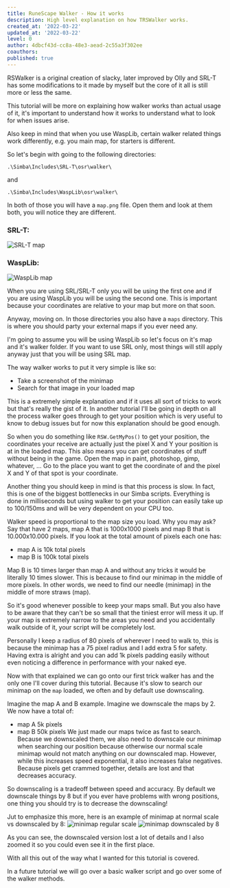 ```yaml
---
title: RuneScape Walker - How it works
description: High level explanation on how TRSWalker works.
created_at: '2022-03-22'
updated_at: '2022-03-22'
level: 0
author: 4dbcf43d-cc8a-48e3-aead-2c55a3f302ee
coauthors: 
published: true
---
```


RSWalker is a original creation of slacky, later improved by Olly and SRL-T has some modifications to it made by myself but the core of it all is still more or less the same.

This tutorial will be more on explaining how walker works than actual usage of it, it's important to understand how it works to understand what to look for when issues arise.

Also keep in mind that when you use WaspLib, certain walker related things work differently, e.g. you main map, for starters is different.

So let's begin with going to the following directories:
```
.\Simba\Includes\SRL-T\osr\walker\
```
and
```
.\Simba\Includes\WaspLib\osr\walker\
```
In both of those you will have a `map.png` file.
Open them and look at them both, you will notice they are different.

### SRL-T:
![SRL-T map](https://raw.githubusercontent.com/Torwent/SRL-T/master/osr/walker/map.png)

### WaspLib:
![WaspLib map](https://raw.githubusercontent.com/Torwent/WaspLib/master/osr/walker/map.png)

When you are using SRL/SRL-T only you will be using the first one and if you are using WaspLib you will be using the second one. This is important because your coordinates are relative to your map but more on that soon.

Anyway, moving on. In those directories you also have a `maps` directory. This is where you should party your external maps if you ever need any.

I'm going to assume you will be using WaspLib so let's focus on it's map and it's walker folder. If you want to use SRL only, most things will still apply anyway just that you will be using SRL map.

The way walker works to put it very simple is like so:
- Take a screenshot of the minimap
- Search for that image in your loaded map

This is a extremely simple explanation and if it uses all sort of tricks to work but that's really the gist of it. In another tutorial I'll be going in depth on all the process walker goes through to get your position which is very useful to know to debug issues but for now this explanation should be good enough.

So when you do something like `RSW.GetMyPos()` to get your position, the coordinates your receive are actually just the pixel X and Y your position is at in the loaded map.
This also means you can get coordinates of stuff without being in the game. Open the map in paint, photoshop, gimp, whatever, ... Go to the place you want to get the coordinate of and the pixel X and Y of that spot is your coordinate.

Another thing you should keep in mind is that this process is slow. In fact, this is one of the biggest bottlenecks in our Simba scripts. Everything is done in milliseconds but using walker to get your position can easily take up to 100/150ms and will be very dependent on your CPU too.

Walker speed is proportional to the map size you load. Why you may ask?
Say that have 2 maps, map A that is 1000x1000 pixels and map B that is 10.000x10.000 pixels.
If you look at the total amount of pixels each one has:
- map A is 10k total pixels
- map B is 100k total pixels

Map B is 10 times larger than map A and without any tricks it would be literally 10 times slower. This is because to find our minimap in the middle of more pixels. In other words, we need to find our needle (minimap) in the middle of more straws (map).

So it's good whenever possible to keep your maps small. But you also have to be aware that they can't be so small that the tiniest error will mess it up.
If your map is extremely narrow to the areas you need and you accidentally walk outside of it, your script will be completely lost.

Personally I keep a radius of 80 pixels of wherever I need to walk to, this is because the minimap has a 75 pixel radius and I add extra 5 for safety. Having extra is alright and you can add 1k pixels padding easily without even noticing a difference in performance with your naked eye.

Now with that explained we can go onto our first trick walker has and the only one I'll cover during this tutorial. Because it's slow to search our minimap on the `map` loaded, we often and by default use downscaling.

Imagine the map A and B example. Imagine we downscale the maps by 2.
We now have a total of:
- map A 5k pixels
- map B 50k pixels
We just made our maps twice as fast to search. Because we downscaled them, we also need to downscale our minimap when searching our position because otherwise our normal scale minimap would not match anything on our downscaled map. However, while this increases speed exponential, it also increases false negatives. Because pixels get crammed together, details are lost and that decreases accuracy.

So downscaling is a tradeoff between speed and accuracy.
By default we downscale things by 8 but if you ever have problems with wrong positions, one thing you should try is to decrease the downscaling!

Jut to emphasize this more, here is an example of minimap at normal scale vs downscaled by 8:
![minimap regular scale](https://enqlpchobniylwpsjcqc.supabase.co/storage/v1/object/public/imgs/posts/bbca2e98-089c-4f9b-9b33-d753a4dbba9d/img0.png)
![minimap downscaled by 8](https://enqlpchobniylwpsjcqc.supabase.co/storage/v1/object/public/imgs/posts/bbca2e98-089c-4f9b-9b33-d753a4dbba9d/img1.png)

As you can see, the downscaled version lost a lot of details and I also zoomed it so you could even see it in the first place.

With all this out of the way what I wanted for this tutorial is covered.

In a future tutorial we will go over a basic walker script and go over some of the walker methods.